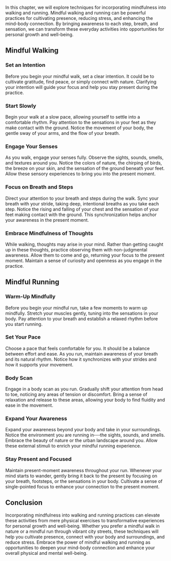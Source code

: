 
In this chapter, we will explore techniques for incorporating mindfulness into walking and running. Mindful walking and running can be powerful practices for cultivating presence, reducing stress, and enhancing the mind-body connection. By bringing awareness to each step, breath, and sensation, we can transform these everyday activities into opportunities for personal growth and well-being.

Mindful Walking
---------------

### Set an Intention

Before you begin your mindful walk, set a clear intention. It could be to cultivate gratitude, find peace, or simply connect with nature. Clarifying your intention will guide your focus and help you stay present during the practice.

### Start Slowly

Begin your walk at a slow pace, allowing yourself to settle into a comfortable rhythm. Pay attention to the sensations in your feet as they make contact with the ground. Notice the movement of your body, the gentle sway of your arms, and the flow of your breath.

### Engage Your Senses

As you walk, engage your senses fully. Observe the sights, sounds, smells, and textures around you. Notice the colors of nature, the chirping of birds, the breeze on your skin, and the sensation of the ground beneath your feet. Allow these sensory experiences to bring you into the present moment.

### Focus on Breath and Steps

Direct your attention to your breath and steps during the walk. Sync your breath with your stride, taking deep, intentional breaths as you take each step. Notice the rising and falling of your chest and the sensation of your feet making contact with the ground. This synchronization helps anchor your awareness in the present moment.

### Embrace Mindfulness of Thoughts

While walking, thoughts may arise in your mind. Rather than getting caught up in these thoughts, practice observing them with non-judgmental awareness. Allow them to come and go, returning your focus to the present moment. Maintain a sense of curiosity and openness as you engage in the practice.

Mindful Running
---------------

### Warm-Up Mindfully

Before you begin your mindful run, take a few moments to warm up mindfully. Stretch your muscles gently, tuning into the sensations in your body. Pay attention to your breath and establish a relaxed rhythm before you start running.

### Set Your Pace

Choose a pace that feels comfortable for you. It should be a balance between effort and ease. As you run, maintain awareness of your breath and its natural rhythm. Notice how it synchronizes with your strides and how it supports your movement.

### Body Scan

Engage in a body scan as you run. Gradually shift your attention from head to toe, noticing any areas of tension or discomfort. Bring a sense of relaxation and release to these areas, allowing your body to find fluidity and ease in the movement.

### Expand Your Awareness

Expand your awareness beyond your body and take in your surroundings. Notice the environment you are running in---the sights, sounds, and smells. Embrace the beauty of nature or the urban landscape around you. Allow these external stimuli to enrich your mindful running experience.

### Stay Present and Focused

Maintain present-moment awareness throughout your run. Whenever your mind starts to wander, gently bring it back to the present by focusing on your breath, footsteps, or the sensations in your body. Cultivate a sense of single-pointed focus to enhance your connection to the present moment.

Conclusion
----------

Incorporating mindfulness into walking and running practices can elevate these activities from mere physical exercises to transformative experiences for personal growth and well-being. Whether you prefer a mindful walk in nature or a mindful run through vibrant city streets, these techniques will help you cultivate presence, connect with your body and surroundings, and reduce stress. Embrace the power of mindful walking and running as opportunities to deepen your mind-body connection and enhance your overall physical and mental well-being.
